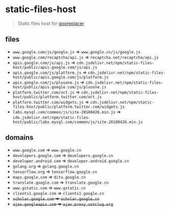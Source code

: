 # static-files-host

> Static files host for [gooreplacer](https://github.com/jiacai2050/gooreplacer)

## files

- `www.google.com/js/google.js` => `www.google.cn/js/google.js`
- `www.google.com/recaptcha/api.js` => `recaptcha.net/recaptcha/api.js`
- `apis.google.com/js/api.js` => `cdn.jsdelivr.net/npm/static-files-host/public/apis.google.com/js/api.js`
- `apis.google.com/js/platform.js` => `cdn.jsdelivr.net/npm/static-files-host/public/apis.google.com/js/platform.js`
- `apis.google.com/js/plusone.js` => `cdn.jsdelivr.net/npm/static-files-host/public/apis.google.com/js/plusone.js`
- `platform.twitter.com/oct.js` => `cdn.jsdelivr.net/npm/static-files-host/public/platform.twitter.com/oct.js`
- `platform.twitter.com/widgets.js` => `cdn.jsdelivr.net/npm/static-files-host/public/platform.twitter.com/widgets.js`
- `labs.mysql.com/common/js/site-20180426.min.js` => `cdn.jsdelivr.net/npm/static-files-host/public/labs.mysql.com/common/js/site-20180426.min.js`

## domains

- `www.google.com` => `www.google.cn`
- `developers.google.com` => `developers.google.cn`
- `developer.android.com` => `developer.android.google.cn`
- `golang.org` => `golang.google.cn`
- `tensorflow.org` => `tensorflow.google.cn`
- `maps.google.com` => `ditu.google.cn`
- `translate.google.com` => `translate.google.cn`
- `www.gstatic.com` => `www.gstatic.cn`
- `clients1.google.com` => `clients1.google.cn`
- <del>`scholar.google.com` => `scholar.google.cn`</del>
- <del>`ajax.googleapis.com` => `ajax.proxy.ustclug.org`</del>

